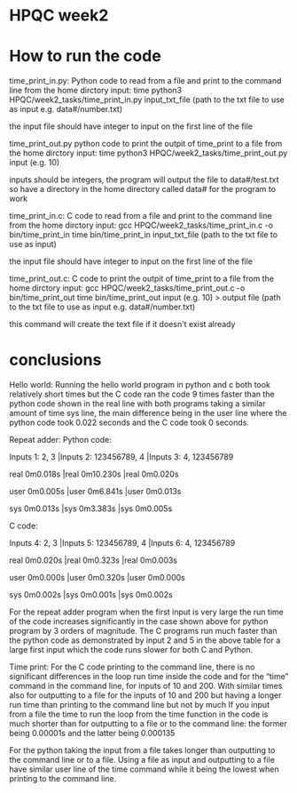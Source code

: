 # HPQC week2

# How to run the code

time_print_in.py:
Python code to read from a file and print to the command line
from the home dirctory input:  time python3 HPQC/week2_tasks/time_print_in.py input_txt_file (path to the txt file to use as input e.g. data#/number.txt)

the input file should have integer to input on the first line of the file 

time_print_out.py
python code to print the outpit of time_print to a file
from the home dirctory input:  time python3 HPQC/week2_tasks/time_print_out.py input (e.g. 10)

inputs should be integers, the program will output the file to data#/test.txt so have a directory in the home directory called data# for the program to work

time_print_in.c:
C code to read from a file and print to the command line
from the home dirctory input:
gcc HPQC/week2_tasks/time_print_in.c -o bin/time_print_in
time bin/time_print_in input_txt_file (path to the txt file to use as input)

the input file should have integer to input on the first line of the file 

time_print_out.c:
C code to print the outpit of time_print to a file
from the home dirctory input:
gcc HPQC/week2_tasks/time_print_out.c -o bin/time_print_out
time bin/time_print_out input (e.g. 10) > output file (path to the txt file to use as input e.g. data#/number.txt)

this command will create the text file if it doesn't exist already 

# conclusions

Hello world: Running the hello world program in python and c both took relatively short times but the C code ran the code 9 times faster than the python code shown in the real line with both programs taking a similar amount of time sys line, the main difference being in the user line where the python code took 0.022 seconds and the C code took 0 seconds.

Repeat adder: 
Python code: 

Inputs 1: 2, 3 |Inputs 2: 123456789, 4 |Inputs 3: 4, 123456789 

real 0m0.018s |real 0m10.230s        |real 0m0.020s 

user 0m0.005s |user 0m6.841s         |user 0m0.013s 

sys 0m0.013s  |sys 0m3.383s          |sys 0m0.005s

C code: 

Inputs 4: 2, 3 |Inputs 5: 123456789, 4 |Inputs 6: 4, 123456789 

real 0m0.020s |real 0m0.323s |real 0m0.003s 

user 0m0.000s |user 0m0.320s |user 0m0.000s 

sys 0m0.002s |sys 0m0.001s |sys 0m0.002s

For the repeat adder program when the first input is very large the run time of the code increases significantly in the case shown above for python program by 3 orders of magnitude. The C programs run much faster than the python code as demonstrated by input 2 and 5 in the above table for a large first input which the code runs slower for both C and Python.

Time print: For the C code printing to the command line, there is no significant differences in the loop run time inside the code and for the “time” command in the command line, for inputs of 10 and 200. With similar times also for outputting to a file for the inputs of 10 and 200 but having a longer run time than printing to the command line but not by much
If you input from a file the time to run the loop from the time function in the code is much shorter than for outputting to a file or to the command line: the former being 0.00001s and the latter being 0.000135

For the python taking the input from a file takes longer than outputting to the command line or to a file. Using a file as input and outputting to a file have similar user line of the time command while it being the lowest when printing to the command line. 
